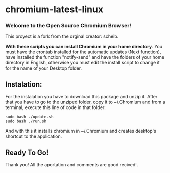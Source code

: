 # chromium-latest-linux

### Welcome to the Open Source Chromium Browser!

This proyect is a fork from the orginal creator: scheib.

**With these scripts you can install Chromium in your home directory**. You must have the crontab installed for the automatic updates (Next function), have installed the function "notify-send" and have the folders of your home directory in English, otherwise you must edit the install script to change it for the name of your Desktop folder.

## Instalation:

  For the instalation you have to download this package and unzip it. After that you have to go to the unziped folder, copy it to ~/.Chromium and from a terminal, execute this line of code in that folder:
```
sudo bash ./update.sh
sudo bash ./run.sh
```
And with this it installs chromium in ~/.Chromium and creates desktop's shortcut to the application.

## Ready To Go!

Thank you! All the aportation and comments are good recived!.
